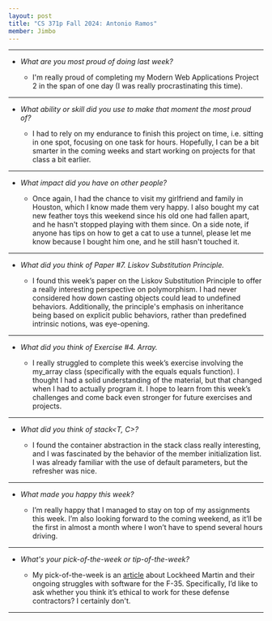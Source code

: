 ```yaml
---
layout: post
title: "CS 371p Fall 2024: Antonio Ramos"
member: Jimbo
---
```

---
* *What are you most proud of doing last week?*

    * I'm really proud of completing my Modern Web Applications Project 2 in the span of one day (I was really procrastinating this time).

---
* *What ability or skill did you use to make that moment the most proud of?*

    * I had to rely on my endurance to finish this project on time, i.e. sitting in one spot, focusing on one task for hours. Hopefully, I can be a bit smarter in the coming weeks and start working on projects for that class a bit earlier.

---
* *What impact did you have on other people?*

    * Once again, I had the chance to visit my girlfriend and family in Houston, which I know made them very happy. I also bought my cat new feather toys this weekend since his old one had fallen apart, and he hasn't stopped playing with them since. On a side note, if anyone has tips on how to get a cat to use a tunnel, please let me know because I bought him one, and he still hasn't touched it.

---
* *What did you think of Paper #7. Liskov Substitution Principle.*

    * I found this week’s paper on the Liskov Substitution Principle to offer a really interesting perspective on polymorphism. I had never considered how down casting objects could lead to undefined behaviors. Additionally, the principle's emphasis on inheritance being based on explicit public behaviors, rather than predefined intrinsic notions, was eye-opening.

---
* *What did you think of Exercise #4. Array.*

    * I really struggled to complete this week’s exercise involving the my_array class (specifically with the equals equals function). I thought I had a solid understanding of the material, but that changed when I had to actually program it. I hope to learn from this week’s challenges and come back even stronger for future exercises and projects.

---
* *What did you think of stack<T, C>?*

    * I found the container abstraction in the stack class really interesting, and I was fascinated by the behavior of the member initialization list. I was already familiar with the use of default parameters, but the refresher was nice.

---
* *What made you happy this week?*

    * I’m really happy that I managed to stay on top of my assignments this week. I’m also looking forward to the coming weekend, as it’ll be the first in almost a month where I won’t have to spend several hours driving.

---
* *What's your pick-of-the-week or tip-of-the-week?*

    * My pick-of-the-week is an [article](https://www.defensenews.com/air/2024/10/09/lockheed-names-software-specialist-as-new-head-of-f-35-jet-program/) about Lockheed Martin and their ongoing struggles with software for the F-35. Specifically, I’d like to ask whether you think it’s ethical to work for these defense contractors? I certainly don't.

---